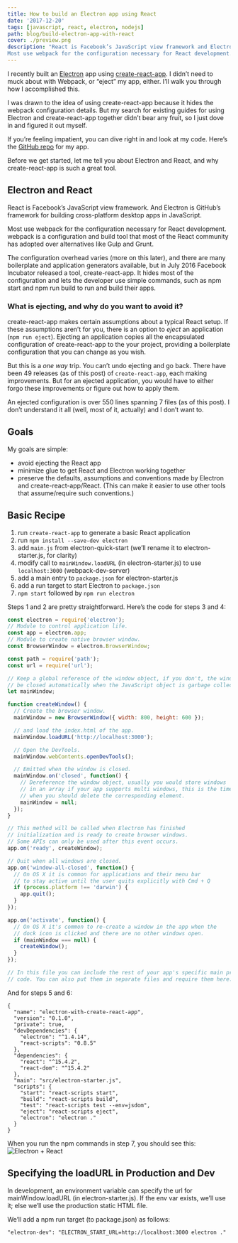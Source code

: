 ```yaml
---
title: How to build an Electron app using React
date: '2017-12-20'
tags: [javascript, react, electron, nodejs]
path: blog/build-electron-app-with-react
cover: ./preview.png
description: "React is Facebook’s JavaScript view framework and Electron is GitHub’s framework for building cross-platform desktop apps in JavaScript.\n
Most use webpack for the configuration necessary for React development. webpack is a configuration and build tool that most of the React community has adopted over alternatives like Gulp and Grunt."
---
```


I recently built an [Electron](https://electronjs.org/ 'ElectronJS site') app using [create-react-app](https://github.com/facebook/create-react-app 'create-react-app repository'). I didn’t need to muck about with Webpack, or “eject” my app, either. I’ll walk you through how I accomplished this.

I was drawn to the idea of using create-react-app because it hides the webpack configuration details. But my search for existing guides for using Electron and create-react-app together didn’t bear any fruit, so I just dove in and figured it out myself.

If you’re feeling impatient, you can dive right in and look at my code. Here’s the [GitHub repo](https://github.com/csepulv/electron-with-create-react-app 'Repository of this tutorial') for my app.

Before we get started, let me tell you about Electron and React, and why create-react-app is such a great tool.

## Electron and React

React is Facebook’s JavaScript view framework.
And Electron is GitHub’s framework for building cross-platform desktop apps in JavaScript.

Most use webpack for the configuration necessary for React development. webpack is a configuration and build tool that most of the React community has adopted over alternatives like Gulp and Grunt.

The configuration overhead varies (more on this later), and there are many boilerplate and application generators available, but in July 2016 Facebook Incubator released a tool, create-react-app. It hides most of the configuration and lets the developer use simple commands, such as npm start and npm run build to run and build their apps.

### What is ejecting, and why do you want to avoid it?

create-react-app makes certain assumptions about a typical React setup. If these assumptions aren’t for you, there is an option to _eject_ an application (`npm run eject`). Ejecting an application copies all the encapsulated configuration of create-react-app to the your project, providing a boilerplate configuration that you can change as you wish.

But this is a _one way_ trip. You can’t undo ejecting and go back. There have been 49 releases (as of this post) of `create-react-app`, each making improvements. But for an ejected application, you would have to either forgo these improvements or figure out how to apply them.

An ejected configuration is over 550 lines spanning 7 files (as of this post). I don’t understand it all (well, most of it, actually) and I don’t want to.

## Goals

My goals are simple:

- avoid ejecting the React app
- minimize glue to get React and Electron working together
- preserve the defaults, assumptions and conventions made by Electron and create-react-app/React. (This can make it easier to use other tools that assume/require such conventions.)

## Basic Recipe

1. run `create-react-app` to generate a basic React application
2. run `npm install --save-dev electron`
3. add `main.js` from electron-quick-start (we’ll rename it to electron-starter.js, for clarity)
4. modify call to `mainWindow.loadURL` (in electron-starter.js) to use `localhost:3000` (webpack-dev-server)
5. add a main entry to `package.json` for electron-starter.js
6. add a run target to start Electron to `package.json`
7. `npm start` followed by `npm run electron`

Steps 1 and 2 are pretty straightforward. Here’s the code for steps 3 and 4:

```javascript
const electron = require('electron');
// Module to control application life.
const app = electron.app;
// Module to create native browser window.
const BrowserWindow = electron.BrowserWindow;

const path = require('path');
const url = require('url');

// Keep a global reference of the window object, if you don't, the window will
// be closed automatically when the JavaScript object is garbage collected.
let mainWindow;

function createWindow() {
  // Create the browser window.
  mainWindow = new BrowserWindow({ width: 800, height: 600 });

  // and load the index.html of the app.
  mainWindow.loadURL('http://localhost:3000');

  // Open the DevTools.
  mainWindow.webContents.openDevTools();

  // Emitted when the window is closed.
  mainWindow.on('closed', function() {
    // Dereference the window object, usually you would store windows
    // in an array if your app supports multi windows, this is the time
    // when you should delete the corresponding element.
    mainWindow = null;
  });
}

// This method will be called when Electron has finished
// initialization and is ready to create browser windows.
// Some APIs can only be used after this event occurs.
app.on('ready', createWindow);

// Quit when all windows are closed.
app.on('window-all-closed', function() {
  // On OS X it is common for applications and their menu bar
  // to stay active until the user quits explicitly with Cmd + Q
  if (process.platform !== 'darwin') {
    app.quit();
  }
});

app.on('activate', function() {
  // On OS X it's common to re-create a window in the app when the
  // dock icon is clicked and there are no other windows open.
  if (mainWindow === null) {
    createWindow();
  }
});

// In this file you can include the rest of your app's specific main process
// code. You can also put them in separate files and require them here.
```

And for steps 5 and 6:

```
{
  "name": "electron-with-create-react-app",
  "version": "0.1.0",
  "private": true,
  "devDependencies": {
    "electron": "^1.4.14",
    "react-scripts": "0.8.5"
  },
  "dependencies": {
    "react": "^15.4.2",
    "react-dom": "^15.4.2"
  },
  "main": "src/electron-starter.js",
  "scripts": {
    "start": "react-scripts start",
    "build": "react-scripts build",
    "test": "react-scripts test --env=jsdom",
    "eject": "react-scripts eject",
    "electron": "electron ."
  }
}
```

When you run the npm commands in step 7, you should see this:
![Electron + React](./image-1.png)

## Specifying the loadURL in Production and Dev

In development, an environment variable can specify the url for mainWindow.loadURL (in electron-starter.js). If the env var exists, we’ll use it; else we’ll use the production static HTML file.

We’ll add a npm run target (to package.json) as follows:

```
"electron-dev": "ELECTRON_START_URL=http://localhost:3000 electron ."
```
